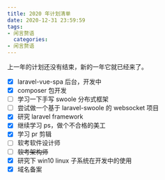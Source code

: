 ```yaml
---
title: 2020 年计划清单
date: 2020-12-31 23:59:59
tags:
- 闲言赘语
  categories:
- 闲言赘语
---
```


上一年的计划还没有结束，新的一年它就已经来了。

* [x] laravel-vue-spa 后台，开发中
* [x] composer 包开发
* [ ] 学习一下手写 swoole 分布式框架
* [ ] 尝试做一个基于 laravel-swoole 的 websocket 项目
* [x] 研究 laravel framework
* [x] 继续学习 ps，做个不合格的美工
* [x] 学习 pr 剪辑
* [ ] 软考软件设计师
* [ ] ~~软考架构师~~
* [x] 研究下 win10 linux 子系统在开发中的使用
* [x] 域名备案

